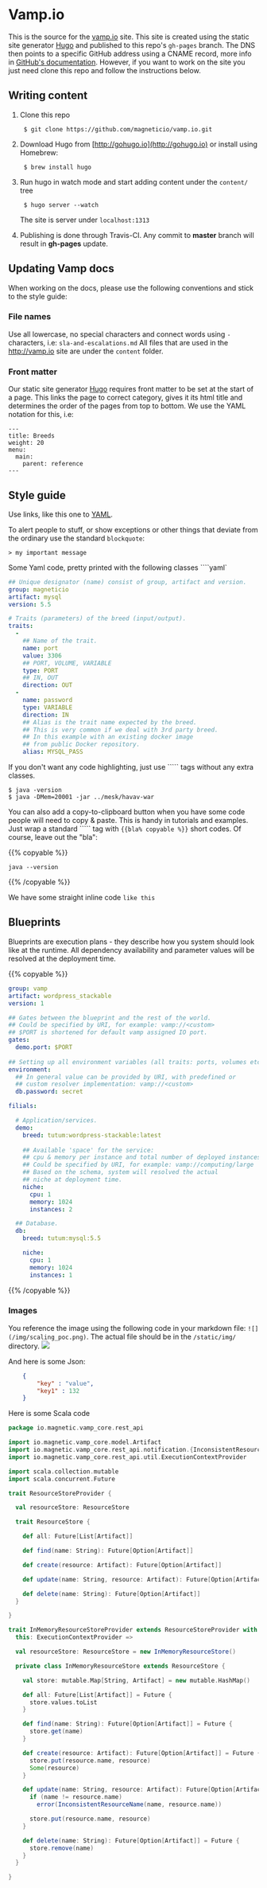 # Vamp.io

This is the source for the [vamp.io](http://vamp.io) site. This site is created using the static site generator
[Hugo](http://gohugo.io) and published to this repo's `gh-pages` branch. The DNS then points to a specific GitHub 
address using a CNAME record, more info in [GitHub's documentation](https://github.com). However, if you want to work on the site you just need clone this repo and
follow the instructions below.

## Writing content
    
1. Clone this repo
    
        $ git clone https://github.com/magneticio/vamp.io.git
        
2. Download Hugo from [http://gohugo.io](http://gohugo.io) or install using Homebrew:
    
        $ brew install hugo

3. Run hugo in watch mode and start adding content under the `content/` tree

        $ hugo server --watch

    The site is server under `localhost:1313`

4. Publishing is done through Travis-CI. Any commit to **master** branch will result in **gh-pages** update.


## Updating Vamp docs

When working on the docs, please use the following conventions and stick to the style guide:

### File names

Use all lowercase, no special characters and connect words using `-` characters, i.e: `sla-and-escalations.md`
All files that are used in the http://vamp.io site are under the `content` folder.

### Front matter

Our static site generator [Hugo](http://gohugo.io) requires front matter to be set at the start of a page.
This links the page to correct category, gives it its html title and determines the order of the pages from top to bottom.
We use the YAML notation for this, i.e:

```
---
title: Breeds
weight: 20
menu:
  main:
    parent: reference
---
```



## Style guide

Use links, like this one to [YAML](http://en.wikipedia.org/wiki/YAML).  

To alert people to stuff, or show exceptions or other things that deviate from the ordinary use the
standard `blockquote`:
```
> my important message
```

Some Yaml code, pretty printed with the following classes ````yaml`

```yaml
## Unique designator (name) consist of group, artifact and version.
group: magneticio
artifact: mysql
version: 5.5

# Traits (parameters) of the breed (input/output).
traits:
  -
    ## Name of the trait.
    name: port
    value: 3306
    ## PORT, VOLUME, VARIABLE
    type: PORT
    ## IN, OUT
    direction: OUT
  -
    name: password
    type: VARIABLE
    direction: IN
    ## Alias is the trait name expected by the breed.
    ## This is very common if we deal with 3rd party breed.
    ## In this example with an existing docker image
    ## from public Docker repository.
    alias: MYSQL_PASS
```

If you don't want any code highlighting, just use ````` tags without any extra classes.

```
$ java -version
$ java -DMem=20001 -jar ../mesk/havav-war
```

You can also add a copy-to-clipboard button when you have some code people will need to copy & paste.
This is handy in tutorials and examples. Just wrap a standard ````` tag with `{{bla% copyable %}}`
short codes. Of course, leave out the "bla":

{{% copyable %}}
```
java --version
```
{{% /copyable %}}

We have some straight inline code `like this`

## Blueprints

Blueprints are execution plans - they describe how you system should look like at the runtime. All dependency availability and parameter values will be resolved at the deployment time. 

{{% copyable %}}
```yaml
group: vamp
artifact: wordpress_stackable
version: 1

## Gates between the blueprint and the rest of the world.
## Could be specified by URI, for example: vamp://<custom>
## $PORT is shortened for default vamp assigned IO port.
gates:
  demo.port: $PORT
  
## Setting up all environment variables (all traits: ports, volumes etc.)
environment:
  ## In general value can be provided by URI, with predefined or 
  ## custom resolver implementation: vamp://<custom>
  db.password: secret

filials:

  # Application/services.
  demo:
    breed: tutum:wordpress-stackable:latest
    
    ## Available 'space' for the service: 
    ## cpu & memory per instance and total number of deployed instances.
    ## Could be specified by URI, for example: vamp://computing/large
    ## Based on the schema, system will resolved the actual 
    ## niche at deployment time.
    niche:
      cpu: 1
      memory: 1024
      instances: 2

  ## Database.
  db:
    breed: tutum:mysql:5.5

    niche:
      cpu: 1
      memory: 1024
      instances: 1
```
{{% /copyable %}}


### Images

You reference the image using the following code in your
markdown file: `![](/img/scaling_poc.png)`. The actual file should be in the `/static/img/` directory.
![](/img/service_chain.png)



And here is some Json:

```json
    {
        "key" : "value",
        "key1" : 132
    } 
```

Here is some Scala code

```scala
package io.magnetic.vamp_core.rest_api

import io.magnetic.vamp_core.model.Artifact
import io.magnetic.vamp_core.rest_api.notification.{InconsistentResourceName, RestApiNotificationProvider}
import io.magnetic.vamp_core.rest_api.util.ExecutionContextProvider

import scala.collection.mutable
import scala.concurrent.Future

trait ResourceStoreProvider {

  val resourceStore: ResourceStore

  trait ResourceStore {

    def all: Future[List[Artifact]]

    def find(name: String): Future[Option[Artifact]]

    def create(resource: Artifact): Future[Option[Artifact]]

    def update(name: String, resource: Artifact): Future[Option[Artifact]]

    def delete(name: String): Future[Option[Artifact]]
  }

}

trait InMemoryResourceStoreProvider extends ResourceStoreProvider with RestApiNotificationProvider {
  this: ExecutionContextProvider =>

  val resourceStore: ResourceStore = new InMemoryResourceStore()

  private class InMemoryResourceStore extends ResourceStore {

    val store: mutable.Map[String, Artifact] = new mutable.HashMap()

    def all: Future[List[Artifact]] = Future {
      store.values.toList
    }

    def find(name: String): Future[Option[Artifact]] = Future {
      store.get(name)
    }

    def create(resource: Artifact): Future[Option[Artifact]] = Future {
      store.put(resource.name, resource)
      Some(resource)
    }

    def update(name: String, resource: Artifact): Future[Option[Artifact]] = Future {
      if (name != resource.name)
        error(InconsistentResourceName(name, resource.name))

      store.put(resource.name, resource)
    }

    def delete(name: String): Future[Option[Artifact]] = Future {
      store.remove(name)
    }
  }

}
``` 


